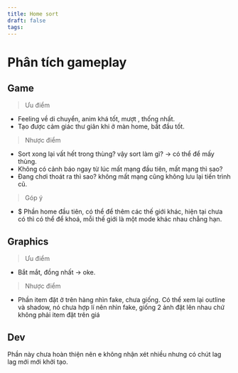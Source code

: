```yaml
---
title: Home sort
draft: false
tags:
---
```

# Phân tích gameplay

## Game

> Ưu điểm

- Feeling về di chuyển, anim khá tốt, mượt , thống nhất.
- Tạo được cảm giác thư giãn khi ở màn home, bắt đầu tốt.

> Nhược điểm

- Sort xong lại vất hết trong thùng? vậy sort làm gì? -> có thể để mấy thùng.
- Không có cảnh báo ngay từ lúc mất mạng đầu tiên, mất mạng thì sao?
- Đang chơi thoát ra thì sao? không mất mạng cũng không lưu lại tiến trình cũ.

> Góp ý

- $ Phần home đầu tiên, có thể để thêm các thế giới khác, hiện tại chưa có thì có thể để khoá, mỗi thế giới là một mode khác nhau chẳng hạn.

## Graphics

> Ưu điểm

- Bắt mắt, đồng nhất -> oke.

> Nhược điểm

- Phần item đặt ở trên hàng nhìn fake, chưa giống. Có thể xem lại outline và shadow, nó chưa hợp lí nên nhìn fake, giống 2 ảnh đặt lên nhau chứ không phải item đặt trên giá

## Dev

Phần này chưa hoàn thiện nên e không nhận xét nhiều nhưng có chút lag lag mới mới khởi tạo.